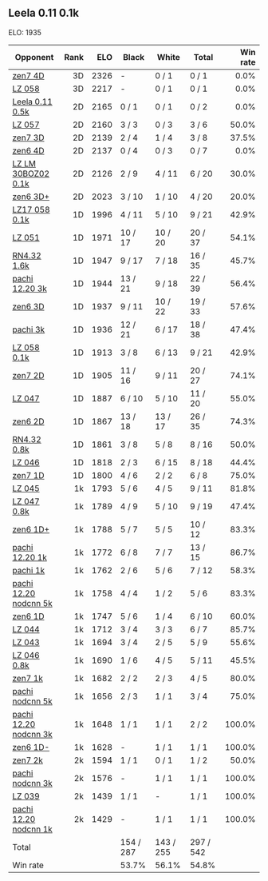 ## Leela 0.11 0.1k ##

ELO: 1935

Opponent | Rank | ELO | Black | White | Total | Win rate
---------|-----:|----:|-------|-------|-------|-------:
[zen7 4D](zen7%204D.md) | 3D | 2326 | - | 0 / 1 | 0 / 1 | 0.0%
[LZ 058](LZ%20058.md) | 3D | 2217 | - | 0 / 1 | 0 / 1 | 0.0%
[Leela 0.11 0.5k](Leela%200.11%200.5k.md) | 2D | 2165 | 0 / 1 | 0 / 1 | 0 / 2 | 0.0%
[LZ 057](LZ%20057.md) | 2D | 2160 | 3 / 3 | 0 / 3 | 3 / 6 | 50.0%
[zen7 3D](zen7%203D.md) | 2D | 2139 | 2 / 4 | 1 / 4 | 3 / 8 | 37.5%
[zen6 4D](zen6%204D.md) | 2D | 2137 | 0 / 4 | 0 / 3 | 0 / 7 | 0.0%
[LZ LM 30BOZ02 0.1k](LZ%20LM%2030BOZ02%200.1k.md) | 2D | 2126 | 2 / 9 | 4 / 11 | 6 / 20 | 30.0%
[zen6 3D+](zen6%203D+.md) | 2D | 2023 | 3 / 10 | 1 / 10 | 4 / 20 | 20.0%
[LZ17 058 0.1k](LZ17%20058%200.1k.md) | 1D | 1996 | 4 / 11 | 5 / 10 | 9 / 21 | 42.9%
[LZ 051](LZ%20051.md) | 1D | 1971 | 10 / 17 | 10 / 20 | 20 / 37 | 54.1%
[RN4.32 1.6k](RN4.32%201.6k.md) | 1D | 1947 | 9 / 17 | 7 / 18 | 16 / 35 | 45.7%
[pachi 12.20 3k](pachi%2012.20%203k.md) | 1D | 1944 | 13 / 21 | 9 / 18 | 22 / 39 | 56.4%
[zen6 3D](zen6%203D.md) | 1D | 1937 | 9 / 11 | 10 / 22 | 19 / 33 | 57.6%
[pachi 3k](pachi%203k.md) | 1D | 1936 | 12 / 21 | 6 / 17 | 18 / 38 | 47.4%
[LZ 058 0.1k](LZ%20058%200.1k.md) | 1D | 1913 | 3 / 8 | 6 / 13 | 9 / 21 | 42.9%
[zen7 2D](zen7%202D.md) | 1D | 1905 | 11 / 16 | 9 / 11 | 20 / 27 | 74.1%
[LZ 047](LZ%20047.md) | 1D | 1887 | 6 / 10 | 5 / 10 | 11 / 20 | 55.0%
[zen6 2D](zen6%202D.md) | 1D | 1867 | 13 / 18 | 13 / 17 | 26 / 35 | 74.3%
[RN4.32 0.8k](RN4.32%200.8k.md) | 1D | 1861 | 3 / 8 | 5 / 8 | 8 / 16 | 50.0%
[LZ 046](LZ%20046.md) | 1D | 1818 | 2 / 3 | 6 / 15 | 8 / 18 | 44.4%
[zen7 1D](zen7%201D.md) | 1D | 1800 | 4 / 6 | 2 / 2 | 6 / 8 | 75.0%
[LZ 045](LZ%20045.md) | 1k | 1793 | 5 / 6 | 4 / 5 | 9 / 11 | 81.8%
[LZ 047 0.8k](LZ%20047%200.8k.md) | 1k | 1789 | 4 / 9 | 5 / 10 | 9 / 19 | 47.4%
[zen6 1D+](zen6%201D+.md) | 1k | 1788 | 5 / 7 | 5 / 5 | 10 / 12 | 83.3%
[pachi 12.20 1k](pachi%2012.20%201k.md) | 1k | 1772 | 6 / 8 | 7 / 7 | 13 / 15 | 86.7%
[pachi 1k](pachi%201k.md) | 1k | 1762 | 2 / 6 | 5 / 6 | 7 / 12 | 58.3%
[pachi 12.20 nodcnn 5k](pachi%2012.20%20nodcnn%205k.md) | 1k | 1758 | 4 / 4 | 1 / 2 | 5 / 6 | 83.3%
[zen6 1D](zen6%201D.md) | 1k | 1747 | 5 / 6 | 1 / 4 | 6 / 10 | 60.0%
[LZ 044](LZ%20044.md) | 1k | 1712 | 3 / 4 | 3 / 3 | 6 / 7 | 85.7%
[LZ 043](LZ%20043.md) | 1k | 1694 | 3 / 4 | 2 / 5 | 5 / 9 | 55.6%
[LZ 046 0.8k](LZ%20046%200.8k.md) | 1k | 1690 | 1 / 6 | 4 / 5 | 5 / 11 | 45.5%
[zen7 1k](zen7%201k.md) | 1k | 1682 | 2 / 2 | 2 / 3 | 4 / 5 | 80.0%
[pachi nodcnn 5k](pachi%20nodcnn%205k.md) | 1k | 1656 | 2 / 3 | 1 / 1 | 3 / 4 | 75.0%
[pachi 12.20 nodcnn 3k](pachi%2012.20%20nodcnn%203k.md) | 1k | 1648 | 1 / 1 | 1 / 1 | 2 / 2 | 100.0%
[zen6 1D-](zen6%201D-.md) | 1k | 1628 | - | 1 / 1 | 1 / 1 | 100.0%
[zen7 2k](zen7%202k.md) | 2k | 1594 | 1 / 1 | 0 / 1 | 1 / 2 | 50.0%
[pachi nodcnn 3k](pachi%20nodcnn%203k.md) | 2k | 1576 | - | 1 / 1 | 1 / 1 | 100.0%
[LZ 039](LZ%20039.md) | 2k | 1439 | 1 / 1 | - | 1 / 1 | 100.0%
[pachi 12.20 nodcnn 1k](pachi%2012.20%20nodcnn%201k.md) | 2k | 1429 | - | 1 / 1 | 1 / 1 | 100.0%
Total | | | 154 / 287 | 143 / 255 | 297 / 542 | 
Win rate| | | 53.7% | 56.1% | 54.8% | 
